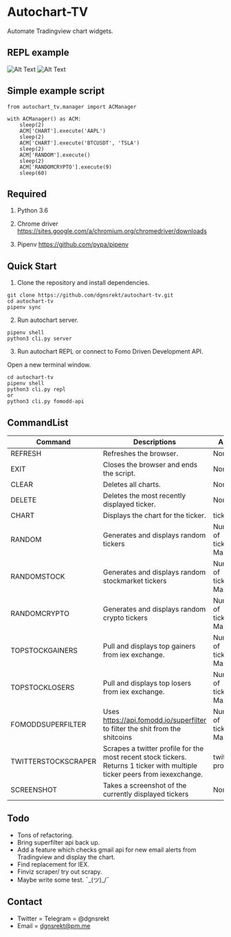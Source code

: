 # Autochart-TV
Automate Tradingview chart widgets.

## REPL example
![Alt Text](https://github.com/dgnsrekt/autochart-tv/blob/master/doc/img/autochart_repl_chart.gif)
![Alt Text](https://github.com/dgnsrekt/autochart-tv/blob/master/doc/img/autochart_repl_terminal2.gif)

## Simple example script
```
from autochart_tv.manager import ACManager

with ACManager() as ACM:
    sleep(2)
    ACM['CHART'].execute('AAPL')
    sleep(2)
    ACM['CHART'].execute('BTCUSDT', 'TSLA')
    sleep(2)
    ACM['RANDOM'].execute()
    sleep(2)
    ACM['RANDOMCRYPTO'].execute(9)
    sleep(60)
```
## Required
1. Python 3.6

2. Chrome driver
https://sites.google.com/a/chromium.org/chromedriver/downloads

3. Pipenv
https://github.com/pypa/pipenv



## Quick Start
1. Clone the repository and install dependencies.
```
git clone https://github.com/dgnsrekt/autochart-tv.git
cd autochart-tv
pipenv sync
```
2. Run autochart server.
```
pipenv shell
python3 cli.py server
```
3. Run autochart REPL or connect to Fomo Driven Development API.

Open a new terminal window.
```
cd autochart-tv
pipenv shell
python3 cli.py repl
or
python3 cli.py fomodd-api
```
## CommandList

Command | Descriptions|Args
--------|-------------|----------
REFRESH | Refreshes the browser.|None
EXIT | Closes the browser and ends the script.|None
CLEAR | Deletes all charts.|None
DELETE | Deletes the most recently displayed ticker.|None
CHART | Displays the chart for the ticker.| ticker
RANDOM | Generates and displays random tickers | Number of tickers. Max=9
RANDOMSTOCK | Generates and displays random stockmarket tickers | Number of tickers. Max=9
RANDOMCRYPTO | Generates and displays random crypto tickers | Number of tickers. Max=9
TOPSTOCKGAINERS | Pull and displays top gainers from iex exchange. | Number of tickers. Max=9
TOPSTOCKLOSERS | Pull and displays top losers from iex exchange. | Number of tickers. Max=9
FOMODDSUPERFILTER | Uses https://api.fomodd.io/superfilter to filter the shit from the shitcoins | Number of tickers. Max=9
TWITTERSTOCKSCRAPER | Scrapes a twitter profile for the most recent stock tickers. Returns 1 ticker with multiple ticker peers from iexexchange. | twitter profiles
SCREENSHOT | Takes a screenshot of the currently displayed tickers | None

## Todo
* Tons of refactoring.
* Bring superfilter api back up.
* Add a feature which checks gmail api for new email alerts from Tradingview and display the chart.
* Find replacement for IEX.
* Finviz scraper/ try out scrapy.
* Maybe write some test. ¯\_(ツ)_/¯

## Contact
* Twitter = Telegram = @dgnsrekt
* Email = dgnsrekt@pm.me
